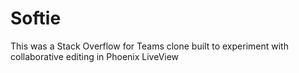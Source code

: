 # Softie

This was a Stack Overflow for Teams clone built to experiment with collaborative editing in Phoenix LiveView
